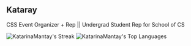 ## Kataray
CSS Event Organizer + Rep || Undergrad Student Rep for School of CS

![KatarinaMantay's Streak](https://github-readme-streak-stats.herokuapp.com/?user=KatarinaMantay&theme=dark&hide_border=true)
![KatarinaMantay's Top Languages](https://github-readme-stats.vercel.app/api/top-langs/?username=KatarinaMantay&theme=dark&show_icons=true&hide_border=true&layout=compact)


